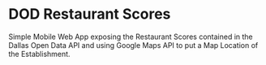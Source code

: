 # DOD Restaurant Scores
Simple Mobile Web App exposing the Restaurant Scores contained in the Dallas Open Data API and using Google Maps API to put a Map Location of the Establishment.
